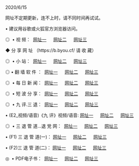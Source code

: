 <p>2020/6/15
<p>网址不定期更新，连不上时，请不同时间再试试。
<p>• 建议用谷歌或火狐官方浏览器访问。
<p>◎  • 视 频： 
<a href="http://mof.proyectolanuevatierra.com/" target="_blank">网址一</a> 　 
<a href="http://mje.proyectolanuevatierra.com/" target="_blank">网址二</a> 　 
<a href="http://mku.proyectolanuevatierra.com/b.html" target="_blank">网址三</a>  

<p> ◆ 分 享 网 址 （https://b.byou.cf/ 请 收 藏） </p>
<p>◎ </span>  •  小 站：  
<a href="http://mof.proyectolanuevatierra.com/f.html" target="_blank">网址一</a> 　 
<a href="http://mje.proyectolanuevatierra.com/h.html" target="_blank">网址二</a> 　 
<a href="http://mku.proyectolanuevatierra.com/k/" target="_blank">网址三</a></p>
<p>◎  • 翻 墙 软 件 ：  
<a href="http://mof.proyectolanuevatierra.com/ff/" target="_blank">网址一</a> 　 
<a href="http://mje.proyectolanuevatierra.com/s/read/a1_nd.html" target="_blank">网址二</a> 　 
<a href="http://mku.proyectolanuevatierra.com/ff/index.html" target="_blank">网址三</a></p>
<p>◎ </span>  • 每 日 新 闻：  
<a href="http://mof.proyectolanuevatierra.com/day/" target="_blank">网址一</a> 　 
<a href="http://mje.proyectolanuevatierra.com/day/" target="_blank">网址二</a> 　 
<a href="http://mje.proyectolanuevatierra.com/day/index.html" target="_blank">网址三</a></p>
<p>◎ </span>  • 短 波 分 享：  
<a href="http://mof.proyectolanuevatierra.com/h/" target="_blank">网址一</a> 　 
<a href="http://mje.proyectolanuevatierra.com/h/" target="_blank">网址二</a> 　 
<a href="http://mku.proyectolanuevatierra.com/h/index.html" target="_blank">网址三</a></p>
<p>◎   • 九 评.三 退：  
<a href="http://mof.proyectolanuevatierra.com/t/" target="_blank">网址一</a> 　 
<a href="http://mje.proyectolanuevatierra.com/v2/index.html" target="_blank">网址二</a> 　 
<a href="http://mku.proyectolanuevatierra.com/tt/index.html" target="_blank">网址三</a> 　</p>
<p>  • (E2_视频/语音)《九 评》视频/语音: 
<a href="http://mje.proyectolanuevatierra.com/7738.html" target="_blank">网址一</a> 　 
<a href="http://mof.proyectolanuevatierra.com/7614.html" target="_blank">网址二</a> 　 
<a href="http://mku.proyectolanuevatierra.com/7633.html" target="_blank">网址三</a></p>
<p>◎   • 三 退 管 道...退 党 网：  
<a href="http://mof.proyectolanuevatierra.com/go/td1.html" target="_blank">网址一</a> 　 
<a href="http://mje.proyectolanuevatierra.com/go/td2.html" target="_blank">网址二</a> 　 
<a href="http://mku.proyectolanuevatierra.com/go/td3.html" target="_blank">网址三</a></p>
<p>  • (F1) 三 退 管 道(一)： 
<a href="http://mof.proyectolanuevatierra.com/dd/" target="_blank">网址一</a> 　 
<a href="http://mje.proyectolanuevatierra.com/s/read/a1_tdx.html" target="_blank">网址二</a> 　 
<a href="http://mku.proyectolanuevatierra.com/dd/" target="_blank">网址三</a></p>
<p>  • (F2)三 退 管 道(二)： 
<a href="http://mje.proyectolanuevatierra.com/d/" target="_blank">网址一</a> 　 
<a href="http://mof.proyectolanuevatierra.com/d/index.html" target="_blank">网址二</a> 　 
<a href="http://mku.proyectolanuevatierra.com/d/" target="_blank">网址三</a></p>
<p>◎   • PDF电子书：  
<a href="http://mof.proyectolanuevatierra.com/p/" target="_blank">网址一</a> 　 
<a href="http://mje.proyectolanuevatierra.com/p/index.html" target="_blank">网址二</a> 　 
<a href="http://mku.proyectolanuevatierra.com/p/" target="_blank">网址三</a></p>
